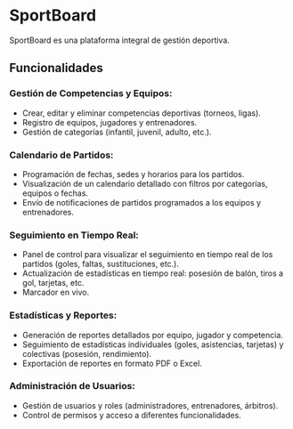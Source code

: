 
# SportBoard

SportBoard es una plataforma integral de gestión deportiva.

## Funcionalidades

### Gestión de Competencias y Equipos:
*  Crear, editar y eliminar competencias deportivas (torneos, ligas).
*  Registro de equipos, jugadores y entrenadores.
*  Gestión de categorías (infantil, juvenil, adulto, etc.).

### Calendario de Partidos:
*  Programación de fechas, sedes y horarios para los partidos.
*  Visualización de un calendario detallado con filtros por categorías, equipos o fechas.
*  Envío de notificaciones de partidos programados a los equipos y entrenadores.

### Seguimiento en Tiempo Real:
*  Panel de control para visualizar el seguimiento en tiempo real de los partidos (goles, faltas, sustituciones, etc.).
*  Actualización de estadísticas en tiempo real: posesión de balón, tiros a gol, tarjetas, etc.
*  Marcador en vivo.

### Estadísticas y Reportes:
*  Generación de reportes detallados por equipo, jugador y competencia.
*  Seguimiento de estadísticas individuales (goles, asistencias, tarjetas) y colectivas (posesión, rendimiento).
*  Exportación de reportes en formato PDF o Excel.

### Administración de Usuarios:
*  Gestión de usuarios y roles (administradores, entrenadores, árbitros).
*  Control de permisos y acceso a diferentes funcionalidades.
